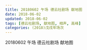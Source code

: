 ```yaml
---
title: 20180602 午场 德云社剧场 献地图
date: 2018-06-02
updated: 2018-06-02
tags: [德云社剧场, 献地图, 相声, 高峰]
categories: (2018)戊戌年场次 
---
```

20180602 午场 德云社剧场 献地图
